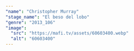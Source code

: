 ```yaml
---
"name": "Christopher Murray"
"stage_name": "El beso del lobo"
"genre": "2013_106"
"image":
  "src": "https://mafi.tv/assets/60603400.webp"
  "alt": "60603400"
---
```

